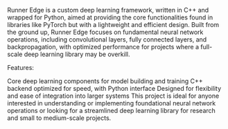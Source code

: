 Runner Edge is a custom deep learning framework, written in C++ and wrapped for Python, aimed at providing the core functionalities found in libraries like PyTorch but with a lightweight and efficient design. Built from the ground up, Runner Edge focuses on fundamental neural network operations, including convolutional layers, fully connected layers, and backpropagation, with optimized performance for projects where a full-scale deep learning library may be overkill.

Features:

Core deep learning components for model building and training
C++ backend optimized for speed, with Python interface
Designed for flexibility and ease of integration into larger systems
This project is ideal for anyone interested in understanding or implementing foundational neural network operations or looking for a streamlined deep learning library for research and small to medium-scale projects.
